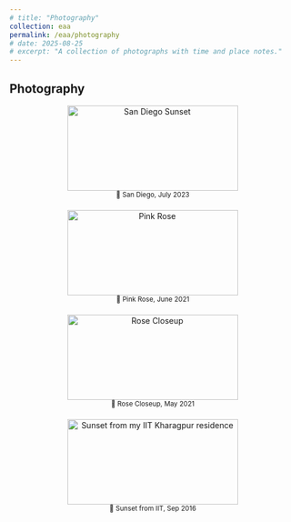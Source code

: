 ```yaml
---
# title: "Photography"
collection: eaa
permalink: /eaa/photography
# date: 2025-08-25
# excerpt: "A collection of photographs with time and place notes."
---
```


## Photography

<div style="display: flex; flex-wrap: wrap; gap: 20px; justify-content: center;">

  <div style="flex: 0 0 30%; text-align: center;">
    <img src="{{ '/images/eaa/2023-07-22_photo_san_diego.jpg' | relative_url }}" alt="San Diego Sunset" width="300" height="150"><br>
    <small>🌇 San Diego, July 2023</small>
  </div>

  <div style="flex: 0 0 30%; text-align: center;">
    <img src="{{ '/images/eaa/2021-06-29-photo_pink_rose.jpg' | relative_url }}" alt="Pink Rose" width="300" height="150"><br>
    <small>🌸 Pink Rose, June 2021</small>
  </div>

  <div style="flex: 0 0 30%; text-align: center;">
    <img src="{{ '/images/eaa/2021-05-31_photography_rose.jpg' | relative_url }}" alt="Rose Closeup" width="300" height="150"><br>
    <small>🌹 Rose Closeup, May 2021</small>
  </div>

  <div style="flex: 0 0 30%; text-align: center;">
    <img src="{{ '/images/eaa/2016-10-01-sunset_from_iit.jpg' | relative_url }}" alt="Sunset from my IIT Kharagpur residence" width="300" height="150"><br>
    <small>🌇 Sunset from IIT, Sep 2016</small>
  </div>

</div>
